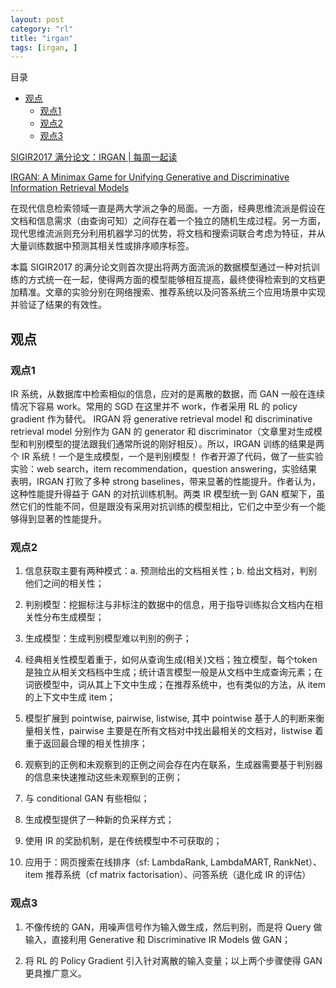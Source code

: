 ```yaml
---
layout: post
category: "rl"
title: "irgan"
tags: [irgan, ]
---
```


目录

<!-- TOC -->

- [观点](#观点)
    - [观点1](#观点1)
    - [观点2](#观点2)
    - [观点3](#观点3)

<!-- /TOC -->


[SIGIR2017 满分论文：IRGAN \| 每周一起读](https://zhuanlan.zhihu.com/p/27472708)


[IRGAN: A Minimax Game for Unifying Generative and Discriminative Information Retrieval Models](https://arxiv.org/pdf/1705.10513.pdf)

在现代信息检索领域一直是两大学派之争的局面。一方面，经典思维流派是假设在文档和信息需求（由查询可知）之间存在着一个独立的随机生成过程。另一方面，现代思维流派则充分利用机器学习的优势，将文档和搜索词联合考虑为特征，并从大量训练数据中预测其相关性或排序顺序标签。

本篇 SIGIR2017 的满分论文则首次提出将两方面流派的数据模型通过一种对抗训练的方式统一在一起，使得两方面的模型能够相互提高，最终使得检索到的文档更加精准。文章的实验分别在网络搜索、推荐系统以及问答系统三个应用场景中实现并验证了结果的有效性。

## 观点

### 观点1

IR 系统，从数据库中检索相似的信息，应对的是离散的数据，而 GAN 一般在连续情况下容易 work。常用的 SGD 在这里并不 work，作者采用 RL 的 policy gradient 作为替代。 IRGAN 将 generative retrieval model 和 discriminative retrieval model 分别作为 GAN 的 generator 和 discriminator（文章里对生成模型和判别模型的提法跟我们通常所说的刚好相反）。所以，IRGAN 训练的结果是两个 IR 系统！一个是生成模型，一个是判别模型！ 作者开源了代码，做了一些实验实验：web search，item recommendation，question answering，实验结果表明，IRGAN 打败了多种 strong baselines，带来显著的性能提升。作者认为，这种性能提升得益于 GAN 的对抗训练机制。两类 IR 模型统一到 GAN 框架下，虽然它们的性能不同，但是跟没有采用对抗训练的模型相比，它们之中至少有一个能够得到显著的性能提升。

### 观点2

1. 信息获取主要有两种模式：a. 预测给出的文档相关性；b. 给出文档对，判别他们之间的相关性；

2. 判别模型：挖掘标注与非标注的数据中的信息，用于指导训练拟合文档内在相关性分布生成模型；

3. 生成模型：生成判别模型难以判别的例子；

4. 经典相关性模型着重于，如何从查询生成(相关)文档；独立模型，每个token是独立从相关文档档中生成；统计语言模型一般是从文档中生成查询元素；在词嵌模型中，词从其上下文中生成；在推荐系统中，也有类似的方法，从 item 的上下文中生成 item；

5. 模型扩展到 pointwise, pairwise, listwise, 其中 pointwise 基于人的判断来衡量相关性，pairwise 主要是在所有文档对中找出最相关的文档对，listwise 着重于返回最合理的相关性排序；

6. 观察到的正例和未观察到的正例之间会存在内在联系，生成器需要基于判别器的信息来快速推动这些未观察到的正例；

7. 与 conditional GAN 有些相似；

8. 生成模型提供了一种新的负采样方式；

9. 使用 IR 的奖励机制，是在传统模型中不可获取的；

10. 应用于：网页搜索在线排序（sf: LambdaRank, LambdaMART, RankNet）、item 推荐系统（cf matrix factorisation）、问答系统（退化成 IR 的评估）

### 观点3

1. 不像传统的 GAN，用噪声信号作为输入做生成，然后判别，而是将 Query 做输入，直接利用 Generative 和 Discriminative IR Models 做 GAN；

2. 将 RL 的 Policy Gradient 引入针对离散的输入变量；以上两个步骤使得 GAN 更具推广意义。


